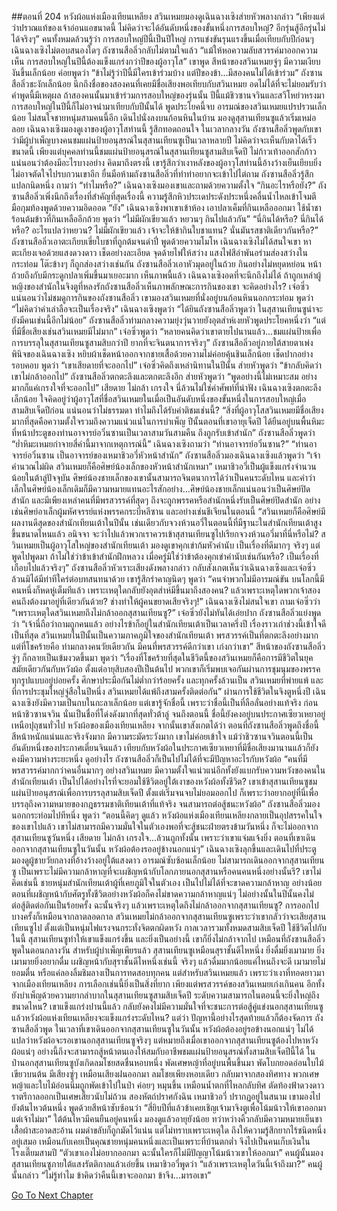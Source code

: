 ##ตอนที่ 204 หวังผ้อแห่งเมืองเทียนเหลียง
สวินเหมยมองดูเฉินฉางเซิงส่ายหัวพลางกล่าว “เพียงแต่ว่าปราณแท้ของเจ้าอ่อนแอขนาดนี้ ไม่คิดว่าจะได้อันดับหนึ่งของขั้นหนึ่งการสอบใหญ่? อีกรุ่นสู้อีกรุ่นไม่ได้จริงๆ”
คนทั้งหมดล้วนรู้ว่า การสอบใหญ่ปีนี้เป็นปีใหญ่ การแข่งขันรุนแรงขึ้นเมื่อเทียบกับปีก่อนๆ เฉินฉางเซิงไม่ตอบสนองใดๆ ถังซานสือลิ่วกลับไม่ตามใจแล้ว
“แม้ให้หอความลับสวรรค์มาออกความเห็น การสอบใหญ่ในปีนี้ต้องแข็งแกร่งกว่าปีของผู้อาวุโส” เขาพูด
สีหน้าของสวินเหมยจู่ๆ มีความเงียบงันขึ้นเล็กน้อย ค่อยพูดว่า “ข้าไม่รู้ว่าปีนี้มีใครเข้าร่วมบ้าง แต่ปีของข้า...มีสองคนไม่ได้เข้าร่วม”
ถังซานสือลิ่วชะงักเล็กน้อย นึกถึงชื่อของสองคนที่เคยมีชื่อเสียงพอเทียบกับสวินเหมย อดไม่ได้ที่จะไม่ยอมรับว่าคำพูดนี้มีเหตุผล
ถ้าสองคนนั้นมาเข้าร่วมการสอบใหญ่ของรุ่นนั้น ปีนี้แม้ชิวซานจวินและสวีโหย่วหรงมา การสอบใหญ่ในปีนี้ก็ไม่อาจนำมาเทียบกับปีนั้นได้
พูดประโยคนี้จบ อารมณ์ของสวินเหมยแปรปรวนเล็กน้อย ไม่สนใจชายหนุ่มสามคนนี้อีก เดินไปนั่งลงบนก้อนหินในบ้าน มองดูสุสานเทียนซูแล้วเริ่มเหม่อลอย
เฉินฉางเซิงมองดูเงาของผู้อาวุโสท่านนี้ รู้สึกทอดถอนใจ ในเวลากลางวัน ถังซานสือลิ่วพูดกับเขาว่ามีผู้บำเพ็ญบางคนชมแผ่นป้ายอนุสรณ์ในสุสานเทียนซูเป็นเวลาหลายปี ไม่คิดว่าจะเห็นกับตาได้เร็วขนาดนี้ เพียงแต่บุคคลท่านนี้ชมแผ่นป้ายอนุสรณ์ในสุสานเทียนซูสามสิบเจ็ดปี ไม่ก้าวเท้าออกสักก้าว แน่นอนว่าต้องมีอะไรบางอย่าง
คิดมาถึงตรงนี้ เขารู้สึกว่าเงาหลังของผู้อาวุโสท่านนี้อ้างว้างเย็นเยียบยิ่ง ไม่อาจตัดใจไปรบกวนเขาอีก ยื่นมือห้ามถังซานสือลิ่วที่ทำท่าอยากจะเข้าไปไต่ถาม
ถังซานสือลิ่วรู้สึกแปลกนิดหนึ่ง ถามว่า “ทำไมหรือ?”
เฉินฉางเซิงมองเขาและถามด้วยความตั้งใจ “กินอะไรหรือยัง?”
ถังซานสือลิ่วเพิ่งนึกถึงเรื่องที่สำคัญที่สุดเรื่องนี้ ความรู้สึกหิวประเดประดังประหนึ่งคลื่นน้ำไหลเข้าโจมตี มือกุมท้องพูดด้วยความอิดออด “ยัง”
เฉินฉางเซิงพาเขาเข้าห้อง เอาปลาเค็มที่กินเหลือออกมา ใช้น้ำชาร้อนต้มข้าวที่กินเหลืออีกถ้วย พูดว่า “ไม่มีผักเขียวแล้ว หยวนๆ กินไปแล้วกัน”
“นี่กินได้หรือ? นี่กินได้หรือ? อะไรแปลว่าหยวน? ไม่มีผักเขียวแล้ว เจ้าจะให้ข้ากินใบชาแทน? นั่นมันรสชาติเดียวกันหรือ?”
ถังซานสือลิ่วเอาตะเกียบเขี่ยใบชาที่ถูกต้มจนดำปี๋ พูดด้วยความโมโห
เฉินฉางเซิงไม่ได้สนใจเขา หาตะเกียงเจอด้วยแสงดวงดาว เช็ดอย่างละเอียด จุดด้ายไฟให้สว่าง แสงไฟสีอำพันอร่ามส่องสว่างในกระท่อม
โต๊ะข้างๆ ก็ถูกส่องสว่างเช่นกัน ถังซานสือลิ่วเอาหัวมุดอยู่ในถ้วย กินอย่างไม่หยุดหย่อน หน้าถ้วยถึงกับมีกระดูกปลาเพิ่มขึ้นมาเยอะมาก
เห็นภาพนี้แล้ว เฉินฉางเซิงอดที่จะนึกถึงไม่ได้ ถ้าถูกเหล่าผู้หญิงของสำนักในจิงตูที่หลงรักถังซานสือลิ่วเห็นภาพลักษณะการกินของเขา จะคิดอย่างไร?
เจ๋อซิ่วแน่นอนว่าไม่ชมดูการกินของถังซานสือลิ่ว เขามองสวินเหมยที่นั่งอยู่บนก้อนหินนอกกระท่อม พูดว่า “ไม่คิดว่าคำเล่าลือจะเป็นเรื่องจริง”
เฉินฉางเซิงพูดว่า “ได้ยินถังซานสือลิ่วพูดว่า ในสุสานเทียนซูน่าจะยังมีคนเช่นนี้อีกไม่น้อย”
ถังซานสือลิ่วท่ามกลางความยุ่งวุ่นวายยังอุตส่าห์เงยหัวพูดประโยคหนึ่งว่า “แต่ที่มีชื่อเสียงเช่นสวินเหมยมีไม่มาก”
เจ๋อซิ่วพูดว่า “หลายคนคิดว่าเขาตายไปนานแล้ว...ชมแผ่นป้ายเพื่อการบรรลุในสุสานเทียนซูสามสิบกว่าปี ยากที่จะจินตนาการจริงๆ”
ถังซานสือลิ่วอยู่ภายใต้สายตาเพ่งพินิจของเฉินฉางเซิง หยิบผ้าเช็ดหน้าออกจากชายเสื้อด้วยความไม่ค่อยคุ้นชินเล็กน้อย เช็ดปากอย่างรอบคอบ พูดว่า “เขาเสียดายที่จะออกไป”
เจ๋อซิ่วคิดถึงเหล่านิทานในปีนั้น ส่ายหัวพูดว่า “ข้ากลับคิดว่าเขาไม่กล้าออกไป”
ถังซานสือลิ่วตกตะลึงและตกตะลึงอีก ส่ายหัวพูดว่า “พูดอย่างนี้ไม่เหมาะสม อย่างมากก็แค่เกรงใจที่จะออกไป”
เสียดาย ไม่กล้า เกรงใจ นี่ล้วนไม่ใช่คำศัพท์ที่น่าฟัง
เฉินฉางเซิงตกตะลึงเล็กน้อย ใจคิดอยู่ว่าผู้อาวุโสที่ชื่อสวินเหมยในเมื่อเป็นอันดับหนึ่งของขั้นหนึ่งในการสอบใหญ่เมื่อสามสิบเจ็ดปีก่อน แน่นอนว่าไม่ธรรมดา ทำไมถึงได้รับคำติชมเช่นนี้?
“สิ่งที่ผู้อาวุโสสวินเหมยมีชื่อเสียงมากที่สุดคือความตั้งใจรวมถึงความแน่วแน่ในการบำเพ็ญ ปีนั้นตอนที่เขาอายุเจ็ดปี ได้ยืนอยู่บนพื้นหิมะที่หน้าประตูของท่านอาจารย์อวิ๋นซานเป็นเวลาสามวันสามคืน ถึงถูกรับเข้าสำนัก”
ถังซานสือลิ่วพูดว่า “ย่ำหิมะเหมยกำจายสี่คำนี้มาจากเหตุการณ์นี้”
เฉินฉางเซิงถามว่า “ท่านอาจารย์อวิ๋นซาน?”
“ท่านอาจารย์อวิ๋นซาน เป็นอาจารย์ของเหมาชิวอวี่หัวหน้าสำนัก”
ถังซานสือลิ่วมองเฉินฉางเซิงแล้วพูดว่า “เจ้าคำนวณไม่ผิด สวินเหมยก็คือศิษย์น้องเล็กของหัวหน้าสำนักเหมา”
เหมาชิวอวี่เป็นผู้แข็งแกร่งจำนวนน้อยในต้าลู่ปัจจุบัน ศิษย์น้องชายเล็กของเขานั้นสามารถจินตนาการได้ว่าเป็นคนระดับไหน และคำว่าเล็กในศิษย์น้องเล็กเดิมก็มีความหมายแทนอะไรสักอย่าง...ศิษย์น้องชายเล็กแน่นอนว่าเป็นศิษย์ปิดสำนัก และมีเพียงเหล่าคนที่มีพรสวรรค์ที่สุดๆ ถึงจะถูกพรรคหรือสำนักหนึ่งรับเป็นศิษย์ปิดสำนัก
อย่างเช่นศิษย์อาเล็กผู้มหัศจรรย์แห่งพรรคกระบี่หลีซาน และอย่างเช่นชีเจียนในตอนนี้
“สวินเหมยก็คือศิษย์มีผลงานดีสุดของสำนักเทียนเต้าในปีนั้น เช่นเดียวกับจวงห้วนอวี่ในตอนนี้ที่มีฐานะในสำนักเทียนเต้าสูงขึ้นขนาดไหนแล้ว อนิจจา จะว่าไปแล้วพวกเราควรเข้าสุสานเทียนซูไปเรียกจวงห้วนอวี่มาที่นี่หรือไม่? สวินเหมยเป็นผู้อาวุโสใหญ่ของสำนักเทียนเต้า มองดูเขาคุกเข่าก้มหัวคำนับ เป็นเรื่องที่ดีมากๆ จริงๆ แต่พูดไปพูดมา ถ้าไม่ใช่ว่าข้าเข้าสำนักฝึกหลวง เมื่อครู่มิใช่ว่าข้าต้องคุกเข่าคำนับเช่นกันหรือ? เป็นเรื่องที่เกือบไปแล้วจริงๆ” ถังซานสือลิ่วหัวเราะเสียงดังพลางกล่าว กลับสังเกตเห็นว่าเฉินฉางเซิงและเจ๋อซิ่วล้วนมิได้มีท่าทีใคร่ต่อบทสนทนาด้วย เขารู้สึกรำคาญนิดๆ พูดว่า “คนจำพวกไม่มีอารมณ์ขัน บนโลกนี้มีคนหนึ่งก็หดหู่เต็มทีแล้ว เพราะเหตุใดกลับยังอุตส่าห์มีขึ้นมาถึงสองคน? แล้วเพราะเหตุใดพวกเจ้าสองคนถึงต้องมาอยู่ที่เดียวกันด้วย? ช่างทำให้ผู้คนขยาดเสียจริงๆ!”
เฉินฉางเซิงไม่สนใจเขา ถามเจ๋อซิ่วว่า “เพราะเหตุใดสวินเหมยถึงไม่กล้าออกสุสานเทียนซู?”
เจ๋อซิ่วยังไม่ทันได้เอ่ยปาก ถังซานสือลิ่วแย่งพูดว่า “เจ้านี่ถือว่าถามถูกคนแล้ว อย่างไรข้าก็อยู่ในสำนักเทียนเต้าเป็นเวลาครึ่งปี เรื่องราวเก่าช่วงนี้เข้าใจดีเป็นที่สุด สวินเหมยในปีนั้นเป็นความภาคภูมิใจของสำนักเทียนเต้า พรสวรรค์เป็นที่ตกตะลึงอย่างมาก แต่ที่โชคร้ายคือ ท่ามกลางคนวัยเดียวกัน มีคนที่พรสวรรค์ดีกว่าเขา เก่งกว่าเขา”
สีหน้าของถังซานสือลิ่วจู่ๆ ก็กลายเป็นเข้มงวดขึ้นมา พูดว่า “เรื่องที่โชคร้ายที่สุดในชีวิตนี้ของสวินเหมยก็คือการมีชีวิตในยุคสมัยเดียวกันกับหวังผ้อ ตั้งแต่อายุสิบสองปีเป็นต้นไป พวกเขาก็เริ่มพบเจอกันผ่านการชุมนุมของพรรคทุกรูปแบบอยู่บ่อยครั้ง ศึกษาประมือกันไม่ต่ำกว่าร้อยครั้ง และทุกครั้งล้วนเป็น สวินเหมยที่พ่ายแพ้ และที่การประชุมใหญ่จู่สือในปีหนึ่ง สวินเหมยได้แพ้ถึงสามครั้งติดต่อกัน”
ผ่านการใช้ชีวิตในจิงตูหนึ่งปี เฉินฉางเซิงยังมีความเป็นกบในกะลาเล็กน้อย แต่เขารู้จักชื่อนี้ เพราะว่าชื่อนี้เป็นที่ลือลั่นอย่างแท้จริง
ก่อนหน้าชิวซานจวิน นั่นเป็นชื่อที่โด่งดังมากที่สุดทั่วต้าลู่ จนถึงตอนนี้ ชื่อนี้ยังคงอยู่บนประกาศเซียวเหยาอยู่เหนือปุถุชนทั่วไป
หวังผ้อของเมืองเทียนเหลียง
จากนั้นเขาสังเกตได้ว่า ตอนที่ถังซานสือลิ่วพูดถึงชื่อนี้ สีหน้าหนักแน่นและจริงจังมาก มีความระมัดระวังมาก เขาไม่ค่อยเข้าใจ แม้ว่าชิวซานจวินตอนนี้เป็นอันดับหนึ่งของประกาศเตี่ยนจินแล้ว เทียบกับหวังผ้อในประกาศเซียวเหยาที่มีชื่อเสียงมานานแล้วก็ยังคงมีความห่างระยะหนึ่ง ดูอย่างไร ถังซานสือลิ่วก็เป็นไปไม่ได้ที่จะมีปัญหาอะไรกับหวังผ้อ
“คนที่มีพรสวรรค์มากกว่าคนอื่นมากๆ อย่างสวินเหมย มีความตั้งใจแน่วแน่อีกทั้งยังแบกรับความหวังของคนในสำนักเทียนเต้า เป็นไปได้อย่างไรที่จะยอมใช้ชีวิตอยู่ใต้เงาของหวังผ้อทั้งชีวิต? เขาเข้าสุสานเทียนซูชมแผ่นป้ายอนุสรณ์เพื่อการบรรลุสามสิบเจ็ดปี ตั้งแต่เริ่มจนจบไม่ยอมออกไป ก็เพราะว่าอยากอยู่ที่นี่เพื่อบรรลุถึงความหมายของกฎธรรมชาติเทียนเต้าที่แท้จริง จนสามารถต่อสู้ชนะหวังผ้อ”
ถังซานสือลิ่วมองนอกกระท่อมไปทีหนึ่ง พูดว่า “ตอนนี้คิดๆ ดูแล้ว หวังผ้อแห่งเมืองเทียนเหลียงกลายเป็นอุปสรรคในใจของเขาไปแล้ว เขาไม่สามารถมีความมั่นใจในตัวเองพอที่จะสู้ชนะฝ่ายตรงข้ามวันหนึ่ง ก็จะไม่ออกจากสุสานเทียนซูวันหนึ่ง เสียดาย ไม่กล้า เกรงใจ...ล้วนถูกทั้งนั้น เพราะว่าเขาแจ่มแจ้งยิ่ง ตอนที่เขาเดินออกจากสุสานเทียนซูในวันนั้น หวังผ้อต้องรออยู่ข้างนอกแน่ๆ”
เฉินฉางเซิงลุกขึ้นและเดินไปที่ประตู มองดูผู้ชายวัยกลางที่อ้างว้างอยู่ใต้แสงดาว อารมณ์ซับซ้อนเล็กน้อย
ไม่สามารถเดินออกจากสุสานเทียนซู เป็นเพราะไม่มีความกล้าหาญที่จะเผชิญหน้ากับโลกภายนอกสุสานหรือคนคนหนึ่งอย่างนั้นรึ? เขาไม่คิดเช่นนี้ ชายหนุ่มสำนักเทียนเต้าผู้ที่เคยภูมิใจในตัวเอง เป็นไปไม่ได้ที่จะขาดความกล้าหาญ อย่างน้อยตอนที่เผชิญหน้ากับศัตรูทั้งชีวิตอย่างหวังผ้อก็คงไม่ขาดความกล้าหาญแน่ๆ ไม่อย่างนั้นในปีนั้นคงไม่ต่อสู้ติดต่อกันเป็นร้อยครั้ง ฉะนั้นจริงๆ แล้วเพราะเหตุใดถึงไม่กล้าออกจากสุสานเทียนซู?
การออกไปบางครั้งก็เหมือนจากลาตลอดกาล สวินเหมยไม่กล้าออกจากสุสานเทียนซูเพราะว่าเขากลัวว่าจะเสียสุสานเทียนซูไป ตั้งแต่เป็นหนุ่มไฟแรงจนกระทั่งจิตตกผิดหวัง กาลเวลารวมทั้งหมดสามสิบเจ็ดปี ใช้ชีวิตไปกับในนี้ สุสานเทียนซูทำให้เขาแข็งแกร่งขึ้น และยิ่งเป็นอย่างนี้ เขาก็ยิ่งไม่กล้าจากไป
เหมือนที่ถังซานสือลิ่วพูดในตอนกลางวัน สำหรับผู้บำเพ็ญเพียรแล้ว สุสานเทียนซูเหมือนสุราชั้นดีไหหนึ่ง ยิ่งดื่มยิ่งเมามาย ยิ่งเมามายยิ่งอยากดื่ม เผชิญหน้ากับสุราชั้นดีไหหนึ่งเช่นนี้ จริงๆ แล้วดื่มมากน้อยแค่ไหนถึงจะดี เมามายไม่ยอมตื่น หรือแค่ลองลิ้มชิมลางเป็นการทดสอบทุกคน แต่สำหรับสวินเหมยแล้ว เพราะว่าเงาที่ทอดยาวมาจากเมืองเทียนเหลียง การเลือกเช่นนี้ยิ่งเป็นสิ่งที่ยาก
เพียงแต่พรสวรรค์ของสวินเหมยเก่งเกินคน อีกทั้งยังบำเพ็ญด้วยความยากลำบากในสุสานเทียนซูสามสิบเจ็ดปี ระดับความสามารถในตอนนี้จะยิ่งใหญ่ถึงขนาดไหน? เขาแข็งแกร่งปานนี้แล้ว กลับยังคงไม่มีความมั่นใจที่จะชนะการต่อสู้คู่แข่งนอกสุสานเทียนซู แล้วหวังผ้อแห่งเทียนเหลียงจะแข็งแกร่งระดับไหน?
แต่ว่า ปัญหานี้อย่างไรสุดท้ายแล้วก็ต้องจัดการ ถังซานสือลิ่วพูด ในเวลาที่เขาเดินออกจากสุสานเทียนซูในวันนั้น หวังผ้อต้องอยู่รอข้างนอกแน่ๆ ไม่ได้แปลว่าหวังผ้อจะรอเขานอกสุสานเทียนซูจริงๆ แต่หมายถึงเมื่อเขาออกจากสุสานเทียนซูต้องไปหาหวังผ้อแน่ๆ อย่างนี้ถึงจะสามารถสู้หน้าตนเองให้สมกับอาชีพชมแผ่นป้ายอนุสรณ์ทั้งสามสิบเจ็ดปีนี้ได้
ในป่านอกสุสานเทียนซูบังเกิดลมโชยสดชื่นหอบหนึ่ง พัดเศษหญ้าที่อยู่บนพื้นขึ้นมา พัดโบกยอดอ่อนใบไม้เขียวบนต้น มีเสียงซู่ๆ เหมือนเสียงฝนออกมา ลมโชยเพียงหอบเดียว กลับมาจากสองทิศทาง พวกเศษหญ้าและใบไม้อ่อนนิ่มถูกพัดเข้าไปในป่า ค่อยๆ หมุนขึ้น เหมือนน้ำตกที่ไหลกลับทิศ ตัดท้องฟ้าดวงดาวราตรีกาลออกเป็นเศษเสี้ยวนับไม่ถ้วน
สองหัตถ์ปราศกังฉิน เหมาชิวอวี่ ปรากฏอยู่ในสนาม เขามองไปยังต้นไหวต้นหนึ่ง พูดด้วยสีหน้าซับซ้อนว่า “สี่ยิบปีที่แล้วข้าเคยเชิญเจ้ามาจิงตูเพื่อโน้มน้าวให้เขาออกมา แต่เจ้าไม่มา”
ใต้ต้นไหวมีคนยืนอยู่คนหนึ่ง มองดูแล้วอายุยังน้อย ทว่าหว่างคิ้วกลับมีความหมายเย็นชา เสื้อผ้าสะอาดสะอ้าน ผมดำขลับก็ถูกมัดไว้แน่น แต่ไม่ทราบเพราะเหตุใด ถึงให้ความรู้สึกยากไร้ชนิดหนึ่งอยู่เสมอ เหมือนกับเคยเป็นคุณชายหนุ่มคนหนึ่งและเป็นเพราะที่บ้านตกต่ำ จึงไปเป็นคนเก็บเงินในโรงเตี๊ยมสามปี
“ตัวเขาเองไม่อยากออกมา ฉะนั้นใครก็ไม่มีปัญญาโน้มน้าวเขาให้ออกมา” คนผู้นั้นมองสุสานเทียนซูภายใต้แสงรัตติกาลแล้วเอ่ยขึ้น
เหมาชิวอวี่พูดว่า “แล้วเพราะเหตุใดวันนี้เจ้าถึงมา?”
คนผู้นั้นกล่าว “ไม่รู้ทำไม ข้าคิดว่าคืนนี้เขาจะออกมา ข้าจึง...มารอเขา”


[Go To Next Chapter]( ./206.md)
